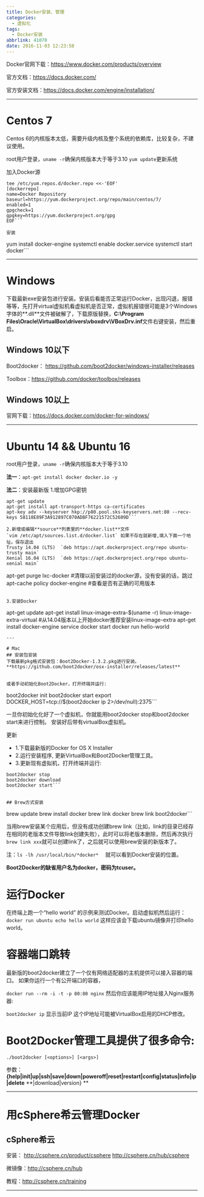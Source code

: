 ```yaml
---
title: Docker安装、管理
categories:
  - 虚拟化
tags:
  - Docker安装
abbrlink: 41070
date: 2016-11-03 12:23:58
---
```


Docker官网下载：https://www.docker.com/products/overview

官方文档：https://docs.docker.com/

官方安装文档：https://docs.docker.com/engine/installation/

---
# Centos 7
Centos 6的内核版本太低，需要升级内核及整个系统的依赖库，比较复杂，不建议使用。

root用户登录，`uname -r`确保内核版本大于等于3.10
`yum update`更新系统


加入Docker源
```
tee /etc/yum.repos.d/docker.repo <<-'EOF'
[dockerrepo]
name=Docker Repository
baseurl=https://yum.dockerproject.org/repo/main/centos/7/
enabled=1
gpgcheck=1
gpgkey=https://yum.dockerproject.org/gpg
EOF```

安装
```
yum install docker-engine
systemctl enable docker.service
systemctl start docker```


---
# Windows
下载最新exe安装包进行安装。安装后看能否正常运行Docker，出现闪退，报错等等，先打开virtual虚拟机看虚拟机是否正常，虚拟机报错很可能是3个Windows字体的**.dll**文件被破解了，下载原版替换，**C:\Program Files\Oracle\VirtualBox\drivers\vboxdrv\VBoxDrv.inf**文件右键安装，然后重启。
## Windows 10以下
Boot2docker：
https://github.com/boot2docker/windows-installer/releases

Toolbox：https://github.com/docker/toolbox/releases

## Windows 10以上
官网下载：https://docs.docker.com/docker-for-windows/

---
# Ubuntu 14 && Ubuntu 16
root用户登录，`uname -r`确保内核版本大于等于3.10

**法一**：`apt-get install docker docker.io -y`

**法二**：安装最新版
1.增加GPG密钥

```
apt-get update
apt-get install apt-transport-https ca-certificates
apt-key adv --keyserver hkp://p80.pool.sks-keyservers.net:80 --recv-keys 58118E89F3A912897C070ADBF76221572C52609D```

2.新增或编辑**source**列表里的**docker.list**文件
`vim /etc/apt/sources.list.d/docker.list` 如果不存在就新增,填入下面一个地址。保存退出
Trusty 14.04 (LTS)	`deb https://apt.dockerproject.org/repo ubuntu-trusty main`
Xenial 16.04 (LTS)	`deb https://apt.dockerproject.org/repo ubuntu-xenial main`

```
apt-get purge lxc-docker  #清理以前安装过的docker源，没有安装的话，跳过
apt-cache policy docker-engine #查看是否有正确的可用版本
```

3.安装Docker

```
apt-get update
apt-get install linux-image-extra-$(uname -r) linux-image-extra-virtual
#从14.04版本以上开始docker推荐安装linux-image-extra
apt-get install docker-engine
service docker start
docker run hello-world
```
---

# Mac
## 安装包安装
下载最新pkg格式安装包：Boot2Docker-1.3.2.pkg进行安装。
**https://github.com/boot2docker/osx-installer/releases/latest**


或者手动初始化Boot2Docker，打开终端并运行:
```
boot2docker init
boot2docker start
export DOCKER_HOST=tcp://$(boot2docker ip 2>/dev/null):2375```

一旦你初始化化好了一个虚拟机，你就能用boot2docker stop和boot2docker start来进行控制。
安装好后带有virtualBox虚拟机。

更新
* 1.下载最新版的Docker for OS X Installer
* 2.运行安装程序, 更新VirtualBox和Boot2Docker管理工具。
* 3.更新现有虚拟机，打开终端并运行:

```
boot2docker stop
boot2docker download
boot2docker start```


## Brew方式安装
```
brew update
brew install docker
brew link docker
brew link boot2docker```

当用brew安装某个应用后，但没有成功创建brew link（比如，link的目录已经存在相同的老版本文件导致link创建失败），此时可以将老版本删除，然后再次执行`brew link xxx`就可以创建link了，之后就可以使用brew安装的新版本了。

注：`ls -lh /usr/local/bin/*docker*` 　就可以看到Docker安装的位置。

**Boot2Docker的缺省用户名为docker，密码为tcuser。**

# 运行Docker
在终端上跑一个“hello world” 的示例来测试Docker。启动虚拟机然后运行：
`docker run ubuntu echo hello world`
这样应该会下载ubuntu镜像并打印hello world。

# 容器端口跳转
最新版的boot2docker建立了一个仅有网络适配器的主机提供可以接入容器的端口。
如果你运行一个有公开端口的容器，

`docker run --rm -i -t -p 80:80 nginx`
然后你应该能用IP地址接入Nginx服务器:

`boot2docker ip` 显示当前IP
这个IP地址可能被VirtualBox启用的DHCP修改。

# Boot2Docker管理工具提供了很多命令:
`./boot2docker [<options>] [<args>]`

参数：**{help|init|up|ssh|save|down|poweroff|reset|restart|config|status|info|ip|delete**
**|download|version} **

---
# 用cSphere希云管理Docker
## cSphere希云
安装：
http://csphere.cn/product/csphere
http://csphere.cn/hub/csphere

微镜像：http://csphere.cn/hub

教程：http://csphere.cn/training

---

